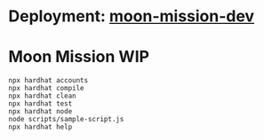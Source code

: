 # Deployment: [moon-mission-dev](https://moon-mission.netlify.app/#/)


# Moon Mission WIP


```shell
npx hardhat accounts
npx hardhat compile
npx hardhat clean
npx hardhat test
npx hardhat node
node scripts/sample-script.js
npx hardhat help
```
